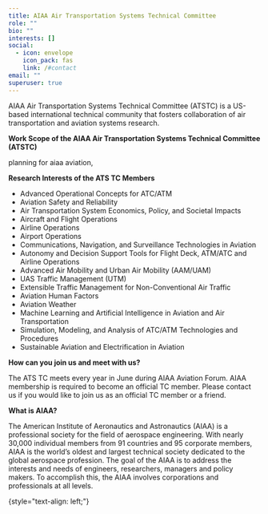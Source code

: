 ```yaml
---
title: AIAA Air Transportation Systems Technical Committee
role: ""
bio: ""
interests: []
social:
  - icon: envelope
    icon_pack: fas
    link: /#contact
email: ""
superuser: true
---
```

AIAA Air Transportation Systems Technical Committee (ATSTC) is a US-based international technical community that fosters collaboration of air transportation and aviation systems research.

**Work Scope of the AIAA Air Transportation Systems Technical Committee (ATSTC)** 

p﻿lanning for aiaa aviation, 

**Research Interests of the ATS TC Members**

* Advanced Operational Concepts for ATC/ATM
* Aviation Safety and Reliability
* Air Transportation System Economics, Policy, and Societal Impacts
* A﻿ircraft and Flight Operations
* Airline Operations
* Airport Operations
* Communications, Navigation, and Surveillance Technologies in Aviation
* Autonomy and Decision Support Tools for Flight Deck, ATM/ATC and Airline Operations
* A﻿dvanced Air Mobility and Urban Air Mobility (AAM/UAM)
* U﻿AS Traffic Management (UTM)
* Extensible Traffic Management for Non-Conventional Air Traffic
* A﻿viation Human Factors
* A﻿viation Weather
* M﻿achine Learning and Artificial Intelligence in Aviation and Air Transportation
* Simulation, Modeling, and Analysis of ATC/ATM Technologies and Procedures
* Sustainable Aviation and Electrification in Aviation

**How can you join us and meet with us?**

T﻿he ATS TC meets every year in June during AIAA Aviation Forum. AIAA membership is required to become an official TC member. Please contact us if you would like to join us as an official TC member or a friend. 

**What is AIAA?**

The American Institute of Aeronautics and Astronautics (AIAA) is a professional society for the field of aerospace engineering. With nearly 30,000 individual members from 91 countries and 95 corporate members, AIAA is the world’s oldest and largest technical society dedicated to the global aerospace profession. The goal of the AIAA is to address the interests and needs of engineers, researchers, managers and policy makers. To accomplish this, the AIAA involves corporations and professionals at all levels.

{style="text-align: left;"}